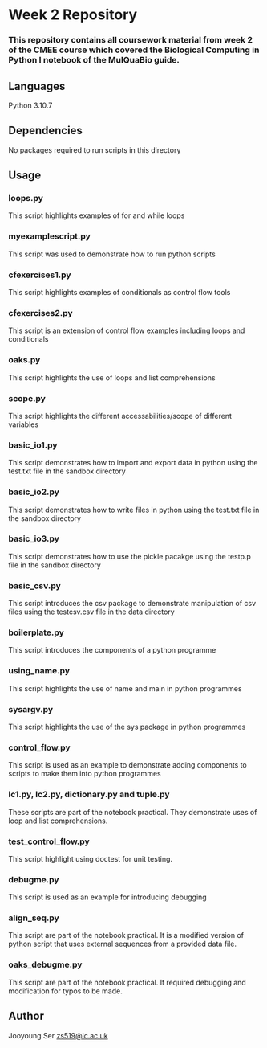 # Week 2 Repository

### This repository contains all coursework material from week 2 of the CMEE course which covered the **Biological Computing in Python I** notebook of the MulQuaBio guide.

## **Languages**
Python 3.10.7

## **Dependencies**
No packages required to run scripts in this directory

## **Usage**
### loops.py
This script highlights examples of for and while loops

### myexamplescript.py
This script was used to demonstrate how to run python scripts

### cfexercises1.py
This script highlights examples of conditionals as control flow tools

### cfexercises2.py
This script is an extension of control flow examples including loops and conditionals

### oaks.py
This script highlights the use of loops and list comprehensions

### scope.py
This script highlights the different accessabilities/scope of different variables

### basic_io1.py
This script demonstrates how to import and export data in python using the test.txt file in the sandbox directory

### basic_io2.py
This script demonstrates how to write files in python using the test.txt file in the sandbox directory

### basic_io3.py
This script demonstrates how to use the pickle pacakge using the testp.p file in the sandbox directory

### basic_csv.py
This script introduces the csv package to demonstrate manipulation of csv files using the testcsv.csv file in the data directory

### boilerplate.py
This script introduces the components of a python programme

### using_name.py
This script highlights the use of name and main in python programmes

### sysargv.py
This script highlights the use of the sys package in python programmes

### control_flow.py
This script is used as an example to demonstrate adding components to scripts to make them into python programmes

### lc1.py, lc2.py, dictionary.py and tuple.py
These scripts are part of the notebook practical. They demonstrate uses of loop and list comprehensions.

### test_control_flow.py
This script highlight using doctest for unit testing.

### debugme.py
This script is used as an example for introducing debugging

### align_seq.py
This script are part of the notebook practical. It is a modified version of python script that uses external sequences from a provided data file.

### oaks_debugme.py
This script are part of the notebook practical. It required debugging and modification for typos to be made.

## **Author**
Jooyoung Ser zs519@ic.ac.uk